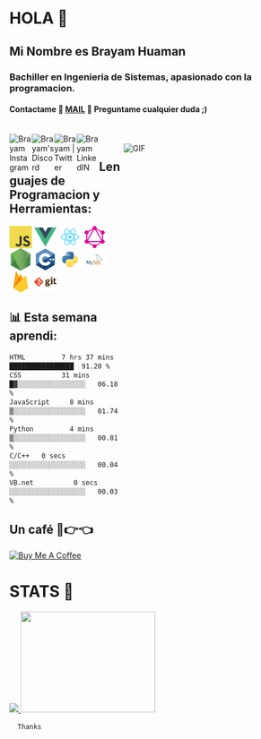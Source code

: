 # HOLA :notebook:
## Mi Nombre es Brayam Huaman
### Bachiller en Ingenieria de Sistemas, apasionado con la programacion.
#### Contactame 💼 [MAIL](bhuaman@vk.com) 💬 Preguntame cualquier duda ;)
<br>
<a href="https://www.instagram.com/brayamhuaman/">
  <img align="left" title="Brayam Instagram" width="40px" src="https://raw.githubusercontent.com/hussainweb/hussainweb/main/icons/instagram.png" />
</a>
<a href="https://discord.gg/XTW52Kt">
  <img align="left" title="Brayam's Discord" width="40px" src="https://raw.githubusercontent.com/peterthehan/peterthehan/master/assets/discord.svg" />
</a>
<a href="https://twitter.com/brayamhuaman">
  <img align="left" title="Brayam | Twitter" width="40px" src="https://raw.githubusercontent.com/peterthehan/peterthehan/master/assets/twitter.svg" />
</a>
<a href="https://www.linkedin.com/in/brayamhuaman">
  <img align="left" title="Brayam LinkedIN" width="40px" src="https://raw.githubusercontent.com/peterthehan/peterthehan/master/assets/linkedin.svg" />
</a>
</br>

  <img align="right" alt="GIF" src="https://qph.cf2.quoracdn.net/main-qimg-3bd139022dfbf3b91ec200318cc13148" width="300" height="420" />


## **Lenguajes de Programacion y Herramientas:**  
<div style="display: inline_block">
<img align="center" title="JavaScript" height="40" width="40" src="https://raw.githubusercontent.com/github/explore/80688e429a7d4ef2fca1e82350fe8e3517d3494d/topics/javascript/javascript.png">
<img align="center" title="Vue" height="40" width="40" src="https://raw.githubusercontent.com/github/explore/80688e429a7d4ef2fca1e82350fe8e3517d3494d/topics/vue/vue.png">
<img align="center" title="React" height="40" width="40" src="https://raw.githubusercontent.com/github/explore/80688e429a7d4ef2fca1e82350fe8e3517d3494d/topics/react/react.png">
<img align="center" title="Graphql" height="40" width="40" src="https://raw.githubusercontent.com/github/explore/5c058a388828bb5fde0bcafd4bc867b5bb3f26f3/topics/graphql/graphql.png">
<img align="center" title="NodeJS" height="40" width="40" src="https://raw.githubusercontent.com/github/explore/80688e429a7d4ef2fca1e82350fe8e3517d3494d/topics/nodejs/nodejs.png">
<img align="center" title="C++" height="40" width="40" src="https://raw.githubusercontent.com/github/explore/80688e429a7d4ef2fca1e82350fe8e3517d3494d/topics/cpp/cpp.png">
<img align="center" title="Python" height="40" width="40" src="https://raw.githubusercontent.com/github/explore/80688e429a7d4ef2fca1e82350fe8e3517d3494d/topics/python/python.png">
<img align="center" title="MySQL" height="40" width="40" src="https://raw.githubusercontent.com/github/explore/80688e429a7d4ef2fca1e82350fe8e3517d3494d/topics/mysql/mysql.png">
<img align="center" title="FireBase" height="40" width="40" src="https://raw.githubusercontent.com/github/explore/80688e429a7d4ef2fca1e82350fe8e3517d3494d/topics/firebase/firebase.png">
<img align="center" title="Git" height="40" width="40" src="https://raw.githubusercontent.com/github/explore/80688e429a7d4ef2fca1e82350fe8e3517d3494d/topics/git/git.png">
</div>


## 📊 **Esta semana aprendi:**
<!--START_SECTION:waka-->

```text
HTML         7 hrs 37 mins   ████████████████  91.20 %
CSS          31 mins         █▓░░░░░░░░░░░░░░░░░   06.18 %
JavaScript     8 mins          ▒░░░░░░░░░░░░░░░░░░   01.74 %
Python         4 mins          ▒░░░░░░░░░░░░░░░░░░   00.81 %
C/C++   0 secs          ░░░░░░░░░░░░░░░░░░░   00.04 %
VB.net          0 secs          ░░░░░░░░░░░░░░░░░░░   00.03 %
```
<!--END_SECTION:waka-->

## Un café 🥺👉👈
<a href="https://www.buymeacoffee.com/brayamhuaman" target="_blank"><img src="https://cdn.buymeacoffee.com/buttons/v2/default-red.png" alt="Buy Me A Coffee" width="150" ></a>

<!-- TODO-IST:START -->

<!-- TODO-IST:END -->


# STATS :floppy_disk:



  <a href="https://github.com/brayamhuaman">
  <img height="180em" src="https://github-readme-stats.vercel.app/api?username=brayamhuaman&show_icons=true&theme=gotham"/>
    
  <img height="180em" src="https://github-readme-stats.vercel.app/api/top-langs/?username=brayamhuaman&layout=compact&langs_count=6&theme=radical" height="230" width="240" />
</div>

```py
  Thanks
```
